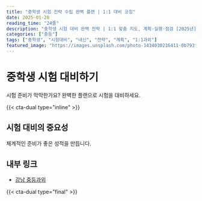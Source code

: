 ```yaml
---
title: "중학생 시험 전략 수립 완벽 플랜 | 1:1 대비 코칭"
date: 2025-01-28
reading_time: "24줄"
description: "중학생 시험 대비 완벽 전략 | 1:1 맞춤 지도, 계획·실행·점검 [2025년]"
categories: ["중등"]
tags: ["중학생", "시험대비", "내신", "전략", "계획", "1:1과외"]
featured_image: "https://images.unsplash.com/photo-1434030216411-0b793f4b4173?w=1200&h=630&fit=crop"
---
```


# 중학생 시험 대비하기

시험 준비가 막막한가요? 완벽한 플랜으로 시험을 대비하세요.

{{< cta-dual type="inline" >}}

## 시험 대비의 중요성

체계적인 준비가 좋은 성적을 만듭니다.

## 내부 링크
- [강남 중등과외](../../local/gangnam-middle/)

{{< cta-dual type="final" >}}
